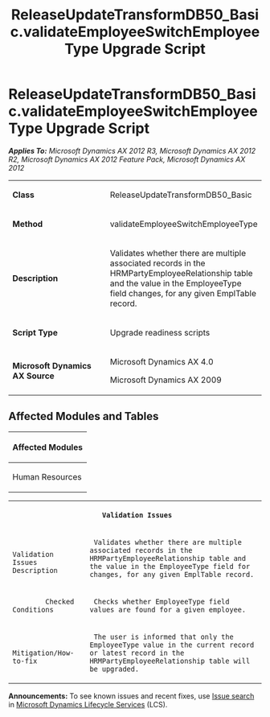 ﻿---
title: ReleaseUpdateTransformDB50_Basic.validateEmployeeSwitchEmployeeType Upgrade Script
TOCTitle: ReleaseUpdateTransformDB50_Basic.validateEmployeeSwitchEmployeeType Upgrade Script
ms:assetid: 50da62c7-f807-23c4-742a-5d7dc090134f
ms:mtpsurl: https://msdn.microsoft.com/en-us/library/JJ685510(v=AX.60)
ms:contentKeyID: 49708213
ms.date: 05/18/2015
mtps_version: v=AX.60
---

# ReleaseUpdateTransformDB50\_Basic.validateEmployeeSwitchEmployeeType Upgrade Script 


_**Applies To:** Microsoft Dynamics AX 2012 R3, Microsoft Dynamics AX 2012 R2, Microsoft Dynamics AX 2012 Feature Pack, Microsoft Dynamics AX 2012_

<table>
<colgroup>
<col style="width: 50%" />
<col style="width: 50%" />
</colgroup>
<tbody>
<tr class="odd">
<td><p><strong>Class</strong></p></td>
<td><p>ReleaseUpdateTransformDB50_Basic</p></td>
</tr>
<tr class="even">
<td><p><strong>Method</strong></p></td>
<td><p>validateEmployeeSwitchEmployeeType</p></td>
</tr>
<tr class="odd">
<td><p><strong>Description</strong></p></td>
<td><p>Validates whether there are multiple associated records in the HRMPartyEmployeeRelationship table and the value in the EmployeeType field changes, for any given EmplTable record.</p></td>
</tr>
<tr class="even">
<td><p><strong>Script Type</strong></p></td>
<td><p>Upgrade readiness scripts</p></td>
</tr>
<tr class="odd">
<td><p><strong>Microsoft Dynamics AX Source</strong></p></td>
<td><p>Microsoft Dynamics AX 4.0</p>
<p>Microsoft Dynamics AX 2009</p></td>
</tr>
</tbody>
</table>


## Affected Modules and Tables

<table>
<colgroup>
<col style="width: 100%" />
</colgroup>
<thead>
<tr class="header">
<th><p>Affected Modules</p></th>
</tr>
</thead>
<tbody>
<tr class="odd">
<td><p>Human Resources</p></td>
</tr>
</tbody>
</table>


<table xmlns="http://www.w3.org/1999/xhtml">
              <tr><th colspan="2">
		
   <p>
   
	 Validation Issues
  </p>
  </th></tr>
              <tr><td>
		
   <p>
   
	 
            Validation Issues Description
          
  </p>
  </td><td>
		
   <p>
   
	 Validates whether there are multiple associated records in the HRMPartyEmployeeRelationship table and the value in the EmployeeType field for changes, for any given EmplTable record.
  </p>
  </td></tr>
              <tr><td>
		
   <p>
   
	 
            Checked Conditions
          
  </p>
  </td><td>
		
   <p>
   
	 Checks whether EmployeeType field values are found for a given employee.
  </p>
  </td></tr>
              <tr><td>
		
   <p>
   
	 
            Mitigation/How-to-fix
          
  </p>
  </td><td>
		
   <p>
   
	 The user is informed that only the EmployeeType value in the current record or latest record in the HRMPartyEmployeeRelationship table will be upgraded.
  </p>
  </td></tr>
            </table>

  
**Announcements:** To see known issues and recent fixes, use [Issue search](http://go.microsoft.com/fwlink/?linkid=389258) in [Microsoft Dynamics Lifecycle Services](http://go.microsoft.com/fwlink/?linkid=306505) (LCS).

